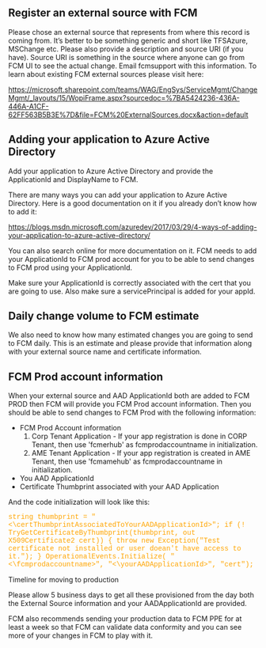 ## Register an external source with FCM  

Please chose an external source that represents from where this record is coming from. It’s better to be something generic and short like TFSAzure, MSChange etc. Please also provide a description and source URI (if you have). Source URI is something in the source where anyone can go from FCM UI to see the actual change.  Email fcmsupport with this information. To learn about existing FCM external sources please visit here:  

https://microsoft.sharepoint.com/teams/WAG/EngSys/ServiceMgmt/ChangeMgmt/_layouts/15/WopiFrame.aspx?sourcedoc=%7BA5424236-436A-446A-A1CF-62FF563B5B3E%7D&file=FCM%20ExternalSources.docx&action=default  

## Adding your application to Azure Active Directory 

Add your application to Azure Active Directory and provide the ApplicationId and DisplayName to FCM.  

There are many ways you can add your application to Azure Active Directory. Here is a good documentation on it if you already don’t know how to add it: 

https://blogs.msdn.microsoft.com/azuredev/2017/03/29/4-ways-of-adding-your-application-to-azure-active-directory/ 

You can also search online for more documentation on it. FCM needs to add your ApplicationId to FCM prod account for you to be able to send changes to FCM prod using your ApplicationId.  

Make sure your ApplicationId is correctly associated with the cert that you are going to use. Also make sure a servicePrincipal is added for your appId. 

## Daily change volume to FCM estimate 

We also need to know how many estimated changes you are going to send to FCM daily. This is an estimate and please provide that information along with your external source name and certificate information. 

## FCM Prod account information 

When your external source and AAD ApplicationId both are added to FCM PROD then FCM will provide you FCM Prod account information. Then you should be able to send changes to FCM Prod with the following information: 
- FCM Prod Account information
    1. Corp Tenant Application - If your app registration is done in CORP Tenant, then use 'fcmerhub' as fcmprodaccountname in initialization.
    2. AME Tenant Application - If your app registration is created in AME Tenant, then use 'fcmamehub' as fcmprodaccountname in initialization.
- You AAD ApplicationId 
- Certificate Thumbprint associated with your AAD Application 

And the code initialization will look like this: 

<span style="font-family:Courier New; color:orange;">
string thumbprint = "<\certThumbprintAssociatedToYourAADApplicationId>";
 if (! TryGetCertificateByThumbprint(thumbprint, out X509Certificate2 cert))
    {
        throw new Exception("Test certificate not installed or user doean't have access to it.");
    }
OperationalEvents.Initialize( 
    "<\fcmprodaccountname>", 
    "<\yourAADApplicationId>", 
    "cert"); </span>


Timeline for moving to production 

Please allow 5 business days to get all these provisioned from the day both the External Source information and your AADApplicationId are provided.  

FCM also recommends sending your production data to FCM PPE for at least a week so that FCM can validate data conformity and you can see more of your changes in FCM to play with it.  